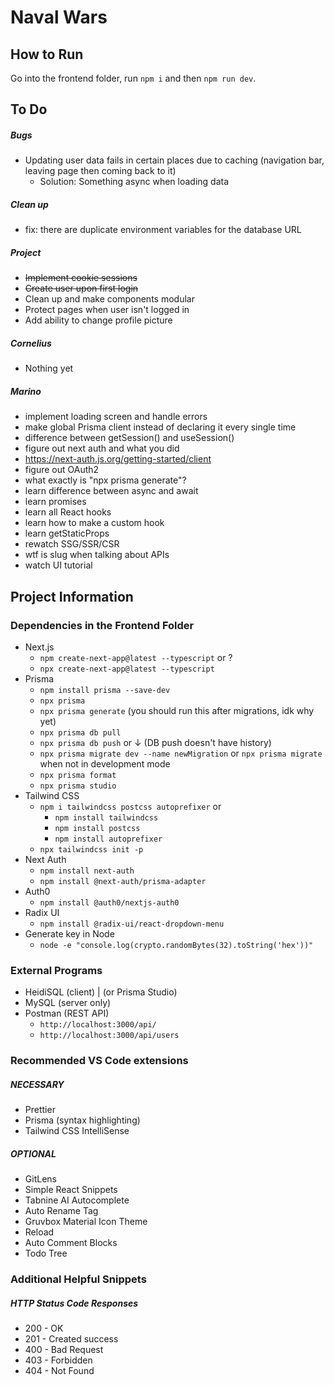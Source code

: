 # Naval Wars

## How to Run

Go into the frontend folder, run `npm i` and then `npm run dev`.

## To Do

##### Bugs

- Updating user data fails in certain places due to caching (navigation bar, leaving page then coming back to it)
  - Solution: Something async when loading data

##### Clean up

- fix: there are duplicate environment variables for the database URL

##### Project

- ~~Implement cookie sessions~~
- ~~Create user upon first login~~
- Clean up and make components modular
- Protect pages when user isn't logged in
- Add ability to change profile picture

##### Cornelius

- Nothing yet

##### Marino

- implement loading screen and handle errors
- make global Prisma client instead of declaring it every single time
- difference between getSession() and useSession()
- figure out next auth and what you did
- https://next-auth.js.org/getting-started/client
- figure out OAuth2
- what exactly is "npx prisma generate"?
- learn difference between async and await
- learn promises
- learn all React hooks
- learn how to make a custom hook
- learn getStaticProps
- rewatch SSG/SSR/CSR
- wtf is slug when talking about APIs
- watch UI tutorial

## Project Information

### Dependencies in the Frontend Folder

- Next.js
  - `npm create-next-app@latest --typescript` or ?
  - `npx create-next-app@latest --typescript`
- Prisma
  - `npm install prisma --save-dev`
  - `npx prisma`
  - `npx prisma generate` (you should run this after migrations, idk why yet)
  - `npx prisma db pull`
  - `npx prisma db push` or ↓ (DB push doesn't have history)
  - `npx prisma migrate dev --name newMigration` or `npx prisma migrate` when not in development mode
  - `npx prisma format`
  - `npx prisma studio`
- Tailwind CSS
  - `npm i tailwindcss postcss autoprefixer` or
    - `npm install tailwindcss`
    - `npm install postcss`
    - `npm install autoprefixer`
  - `npx tailwindcss init -p`
- Next Auth
  - `npm install next-auth`
  - `npm install @next-auth/prisma-adapter`
- Auth0
  - `npm install @auth0/nextjs-auth0`
- Radix UI
  - `npm install @radix-ui/react-dropdown-menu`
- Generate key in Node
  - `node -e "console.log(crypto.randomBytes(32).toString('hex'))"`

### External Programs

- HeidiSQL (client) | (or Prisma Studio)
- MySQL (server only)
- Postman (REST API)
  - `http://localhost:3000/api/`
  - `http://localhost:3000/api/users`

### Recommended VS Code extensions

##### NECESSARY

- Prettier
- Prisma (syntax highlighting)
- Tailwind CSS IntelliSense

##### OPTIONAL

- GitLens
- Simple React Snippets
- Tabnine AI Autocomplete
- Auto Rename Tag
- Gruvbox Material Icon Theme
- Reload
- Auto Comment Blocks
- Todo Tree

### Additional Helpful Snippets

##### HTTP Status Code Responses

- 200 - OK
- 201 - Created success
- 400 - Bad Request
- 403 - Forbidden
- 404 - Not Found
